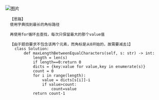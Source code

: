 ![图片](https://user-images.githubusercontent.com/38878365/190837891-d969efe8-3a48-4efd-bfc6-5fff978cf28a.png)
       
      【思路】
      使用字典找到最长的角标路径
      
      再使用for循环去查找，每次只保留最大的那个value值
      
      【由于题目要求不包含该两个元素，而角标是从0开始的，故需要减去1】
        class Solution:
            def maxLengthBetweenEqualCharacters(self, s: str) -> int:
                length = len(s)
                if length==0:return 0
                dicts = {key:value for value,key in enumerate(s)}
                count = 0
                for i in range(length):
                    value = dicts[s[i]]-i
                    if value>count:
                        count=value
                return count-1

